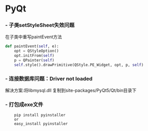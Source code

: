 # PyQt

### - 子类setStyleSheet失效问题
在子类中重写paintEvent方法
```python
def paintEvent(self, e):
    opt = QStyleOption()
    opt.initFrom(self)
    p = QPainter(self)
    self.style().drawPrimitive(QStyle.PE_Widget, opt, p, self)
```
### - 连接数据库问题：Driver not loaded

解决方案:将libmysql.dll 复制到site-packages/PyQt5/Qt/bin目录下

### - 打包成exe文件
```ssh
    pip install pyinstaller 
    or
    easy_install pyinstaller
```